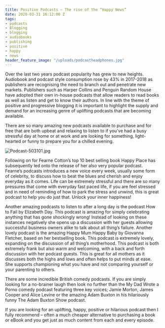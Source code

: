 ```yaml
---
title: Positive Podcasts – The rise of the “Happy News”
date: 2020-03-31 16:12:00 Z
tags:
- podcasts
- Blogging
- blogging
- audiobooks
- publishing
- positive
- happy
- news
header_feature_image: "/uploads/podcastheadphones.jpg"
---
```


Over the last two years podcast popularity has grew to new heights. Audiobook and podcast style consumption rose by 43% in 2017-2018 as publishers are recognising the need to branch out and penetrate new markets. Publishers such as Harper Collins and Penguin Random House have adopted their own in-house podcasts that allow readers to read books as well as listen and get to know their authors. In line with the theme of positive and progressive blogging it is important to highlight the supply and demand for an increasing genre of uplifting podcasts that are becoming available. 

There are so many amazing new podcasts available to purchase and for free that are both upbeat and relaxing to listen to if you’ve had a busy stressful day at home or at work and are looking for something, light-hearted or funny to prepare you for a chilled evening. 

![Podcast-503101.jpg](/uploads/Podcast-503101.jpg)

Following on for Fearne Cotton’s top 10 best selling book Happy Place has subsequently led onto the release of her also very popular podcast. Fearne’s podcasts introduces a new voice every week, usually some form of celebrity, to discuss how to beat the blues and cherish and enjoy everyday as it comes. Life can be extremely stressful and there are so many pressures that come with everyday fast paced life, if you are feel stressed and in need of reminding of how to park the stress and unwind, this is great podcast to help you do just that. Unlock your inner happiness!

Another amazing podcasts to listen to after a long day is the podcast How to Fail by Elizabeth Day. This podcast is amazing for simply celebrating anything that has gone shockingly wrong! Instead of looking on these instances negatively she opens up a discussion with her guests allowing successful business owners alike to talk about all thing’s failure. 
Another lovely podcast is the amazing Happy Mum Happy Baby by Giovanna Fletcher, based on her bestselling book. This podcast is extremely lovely, expanding on the discussion of all thing’s motherhood. This podcast is both extremely frank but also warm and welcoming, with a back and forth discussion with her podcast guests. This is great for all mothers as it discusses both the highs and lows and often helps to put minds at ease. She supports championing what you have and not comparing yourself or your parenting to others. 

There are some incredible British comedy podcasts. If you are simply looking for a no-brainer laugh then look no further than the My Dad Wrote a Porno comedy podcast featuring three key voices; Jamie Morton, James Cooper and Alice Levine or the amazing Adam Buxton in his hilariously funny The Adam Buxton Show podcast.

If you are looking for an uplifting, happy, positive or hilarious podcast then I fully recommend – often a much cheaper alternative to purchasing a book or eBook and you get just as much content from each and every episode.  
